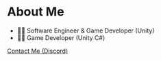 # About Me

- 🧑‍💻 Software Engineer & Game Developer (Unity)
- 🧑‍💻 Game Developer (Unity C#)

[Сontact Me (Discord)](https://discord.com/users/1077272628886245428/)
